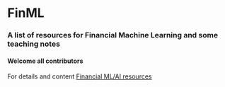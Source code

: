 # FinML
### A list of resources for Financial Machine Learning and some teaching notes
#### Welcome all contributors
For details and content
[Financial ML/AI resources](https://github.com/CinderZhang/FinML/blob/main/ML%20Resource.ipynb)
